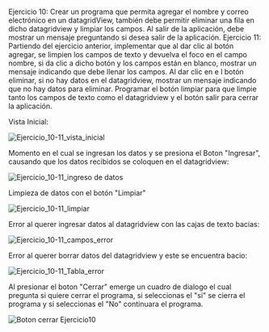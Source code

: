 Ejercicio 10: Crear un programa que permita agregar el nombre y correo electrónico en
un datagridView, también debe permitir eliminar una fila en dicho datagridview y limpiar
los campos. Al salir de la aplicación, debe mostrar un mensaje preguntando si desea salir
de la aplicación.
Ejercicio 11: Partiendo del ejercicio anterior, implementar que al dar clic al botón
agregar, se limpien los campos de texto y devuelva el foco en el campo nombre, si da clic
a dicho botón y los campos están en blanco, mostrar un mensaje indicando que debe
llenar los campos. Al dar clic en e l botón eliminar, si no hay datos en el datagridview,
mostrar un mensaje indicando que no hay datos para eliminar. Programar el botón
limpiar para que limpie tanto los campos de texto como el datagridview y el botón salir
para cerrar la aplicación.


Vista Inicial:

![Ejercicio_10-11_vista_inicial](https://github.com/Lenny-noel-de-leon-reyes/Ejercicio_10_11_DatagridView/assets/158470011/9620d35c-ff5a-4591-8fd3-6ebf760fcd5e)

Momento en el cual se ingresan los datos y se presiona el Boton "Ingresar", causando que los datos recibidos se coloquen en el datagridview:

![Ejercicio_10-11_ingreso de datos](https://github.com/Lenny-noel-de-leon-reyes/Ejercicio_10_11_DatagridView/assets/158470011/700e425a-0711-42e8-810a-e19c89d5d68b)

Limpieza de datos con el botón "Limpiar"

![Ejercicio_10-11_limpiar](https://github.com/Lenny-noel-de-leon-reyes/Ejercicio_10_11_DatagridView/assets/158470011/7b4f1c3f-dbb9-4515-9a18-1cb35aa531df)

Error al querer ingresar datos al datagridview con las cajas de texto bacias:

![Ejercicio_10-11_campos_error](https://github.com/Lenny-noel-de-leon-reyes/Ejercicio_10_11_DatagridView/assets/158470011/4f2fcb66-b136-4242-8db9-b8056f144ca1)

Error al querer borrar datos del datagridview y este se encuentra bacio:

![Ejercicio_10-11_Tabla_error](https://github.com/Lenny-noel-de-leon-reyes/Ejercicio_10_11_DatagridView/assets/158470011/9db1b221-38bc-4292-82cf-c2a546eb2d44)


Al presionar el boton "Cerrar" emerge un cuadro de dialogo el cual pregunta si quiere cerrar el programa, si seleccionas el "si" se cierra el programa y si seleccionas el "No" continuara el programa.

![Boton cerrar Ejercicio10](https://github.com/Lenny-noel-de-leon-reyes/Ejercicio_10_11_DatagridView/assets/158470011/a296aaa9-743e-4596-98aa-23f27a79aeb3)
